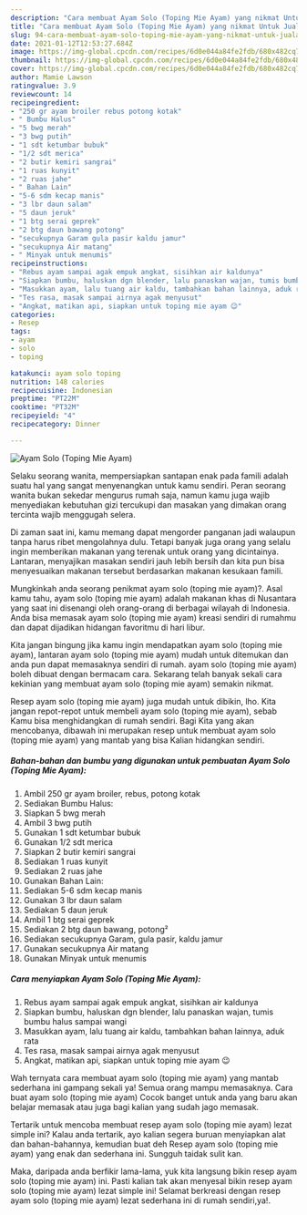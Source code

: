 ```yaml
---
description: "Cara membuat Ayam Solo (Toping Mie Ayam) yang nikmat Untuk Jualan"
title: "Cara membuat Ayam Solo (Toping Mie Ayam) yang nikmat Untuk Jualan"
slug: 94-cara-membuat-ayam-solo-toping-mie-ayam-yang-nikmat-untuk-jualan
date: 2021-01-12T12:53:27.684Z
image: https://img-global.cpcdn.com/recipes/6d0e044a84fe2fdb/680x482cq70/ayam-solo-toping-mie-ayam-foto-resep-utama.jpg
thumbnail: https://img-global.cpcdn.com/recipes/6d0e044a84fe2fdb/680x482cq70/ayam-solo-toping-mie-ayam-foto-resep-utama.jpg
cover: https://img-global.cpcdn.com/recipes/6d0e044a84fe2fdb/680x482cq70/ayam-solo-toping-mie-ayam-foto-resep-utama.jpg
author: Mamie Lawson
ratingvalue: 3.9
reviewcount: 14
recipeingredient:
- "250 gr ayam broiler rebus potong kotak"
- " Bumbu Halus"
- "5 bwg merah"
- "3 bwg putih"
- "1 sdt ketumbar bubuk"
- "1/2 sdt merica"
- "2 butir kemiri sangrai"
- "1 ruas kunyit"
- "2 ruas jahe"
- " Bahan Lain"
- "5-6 sdm kecap manis"
- "3 lbr daun salam"
- "5 daun jeruk"
- "1 btg serai geprek"
- "2 btg daun bawang potong"
- "secukupnya Garam gula pasir kaldu jamur"
- "secukupnya Air matang"
- " Minyak untuk menumis"
recipeinstructions:
- "Rebus ayam sampai agak empuk angkat, sisihkan air kaldunya"
- "Siapkan bumbu, haluskan dgn blender, lalu panaskan wajan, tumis bumbu halus sampai wangi"
- "Masukkan ayam, lalu tuang air kaldu, tambahkan bahan lainnya, aduk rata"
- "Tes rasa, masak sampai airnya agak menyusut"
- "Angkat, matikan api, siapkan untuk toping mie ayam 😉"
categories:
- Resep
tags:
- ayam
- solo
- toping

katakunci: ayam solo toping 
nutrition: 148 calories
recipecuisine: Indonesian
preptime: "PT22M"
cooktime: "PT32M"
recipeyield: "4"
recipecategory: Dinner

---
```



![Ayam Solo (Toping Mie Ayam)](https://img-global.cpcdn.com/recipes/6d0e044a84fe2fdb/680x482cq70/ayam-solo-toping-mie-ayam-foto-resep-utama.jpg)

Selaku seorang wanita, mempersiapkan santapan enak pada famili adalah suatu hal yang sangat menyenangkan untuk kamu sendiri. Peran seorang  wanita bukan sekedar mengurus rumah saja, namun kamu juga wajib menyediakan kebutuhan gizi tercukupi dan masakan yang dimakan orang tercinta wajib menggugah selera.

Di zaman  saat ini, kamu memang dapat mengorder panganan jadi walaupun tanpa harus ribet mengolahnya dulu. Tetapi banyak juga orang yang selalu ingin memberikan makanan yang terenak untuk orang yang dicintainya. Lantaran, menyajikan masakan sendiri jauh lebih bersih dan kita pun bisa menyesuaikan makanan tersebut berdasarkan makanan kesukaan famili. 



Mungkinkah anda seorang penikmat ayam solo (toping mie ayam)?. Asal kamu tahu, ayam solo (toping mie ayam) adalah makanan khas di Nusantara yang saat ini disenangi oleh orang-orang di berbagai wilayah di Indonesia. Anda bisa memasak ayam solo (toping mie ayam) kreasi sendiri di rumahmu dan dapat dijadikan hidangan favoritmu di hari libur.

Kita jangan bingung jika kamu ingin mendapatkan ayam solo (toping mie ayam), lantaran ayam solo (toping mie ayam) mudah untuk ditemukan dan anda pun dapat memasaknya sendiri di rumah. ayam solo (toping mie ayam) boleh dibuat dengan bermacam cara. Sekarang telah banyak sekali cara kekinian yang membuat ayam solo (toping mie ayam) semakin nikmat.

Resep ayam solo (toping mie ayam) juga mudah untuk dibikin, lho. Kita jangan repot-repot untuk membeli ayam solo (toping mie ayam), sebab Kamu bisa menghidangkan di rumah sendiri. Bagi Kita yang akan mencobanya, dibawah ini merupakan resep untuk membuat ayam solo (toping mie ayam) yang mantab yang bisa Kalian hidangkan sendiri.

<!--inarticleads1-->

##### Bahan-bahan dan bumbu yang digunakan untuk pembuatan Ayam Solo (Toping Mie Ayam):

1. Ambil 250 gr ayam broiler, rebus, potong kotak
1. Sediakan  Bumbu Halus:
1. Siapkan 5 bwg merah
1. Ambil 3 bwg putih
1. Gunakan 1 sdt ketumbar bubuk
1. Gunakan 1/2 sdt merica
1. Siapkan 2 butir kemiri sangrai
1. Sediakan 1 ruas kunyit
1. Sediakan 2 ruas jahe
1. Gunakan  Bahan Lain:
1. Sediakan 5-6 sdm kecap manis
1. Gunakan 3 lbr daun salam
1. Sediakan 5 daun jeruk
1. Ambil 1 btg serai geprek
1. Sediakan 2 btg daun bawang, potong²
1. Sediakan secukupnya Garam, gula pasir, kaldu jamur
1. Gunakan secukupnya Air matang
1. Gunakan  Minyak untuk menumis




<!--inarticleads2-->

##### Cara menyiapkan Ayam Solo (Toping Mie Ayam):

1. Rebus ayam sampai agak empuk angkat, sisihkan air kaldunya
1. Siapkan bumbu, haluskan dgn blender, lalu panaskan wajan, tumis bumbu halus sampai wangi
1. Masukkan ayam, lalu tuang air kaldu, tambahkan bahan lainnya, aduk rata
1. Tes rasa, masak sampai airnya agak menyusut
1. Angkat, matikan api, siapkan untuk toping mie ayam 😉




Wah ternyata cara membuat ayam solo (toping mie ayam) yang mantab sederhana ini gampang sekali ya! Semua orang mampu memasaknya. Cara buat ayam solo (toping mie ayam) Cocok banget untuk anda yang baru akan belajar memasak atau juga bagi kalian yang sudah jago memasak.

Tertarik untuk mencoba membuat resep ayam solo (toping mie ayam) lezat simple ini? Kalau anda tertarik, ayo kalian segera buruan menyiapkan alat dan bahan-bahannya, kemudian buat deh Resep ayam solo (toping mie ayam) yang enak dan sederhana ini. Sungguh taidak sulit kan. 

Maka, daripada anda berfikir lama-lama, yuk kita langsung bikin resep ayam solo (toping mie ayam) ini. Pasti kalian tak akan menyesal bikin resep ayam solo (toping mie ayam) lezat simple ini! Selamat berkreasi dengan resep ayam solo (toping mie ayam) lezat sederhana ini di rumah sendiri,ya!.

